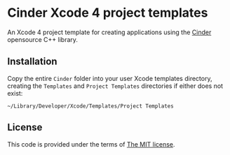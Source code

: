 Cinder Xcode 4 project templates
================================

An Xcode 4 project template for creating applications using the [Cinder](http://libcinder.org/) opensource C++ library.


Installation
------------

Copy the entire `Cinder` folder into your user Xcode templates directory, creating the `Templates` and `Project Templates` directories if either does not exist:
	
	~/Library/Developer/Xcode/Templates/Project Templates
	


License
-------

This code is provided under the terms of [The MIT license](http://www.opensource.org/licenses/mit-license.php).
